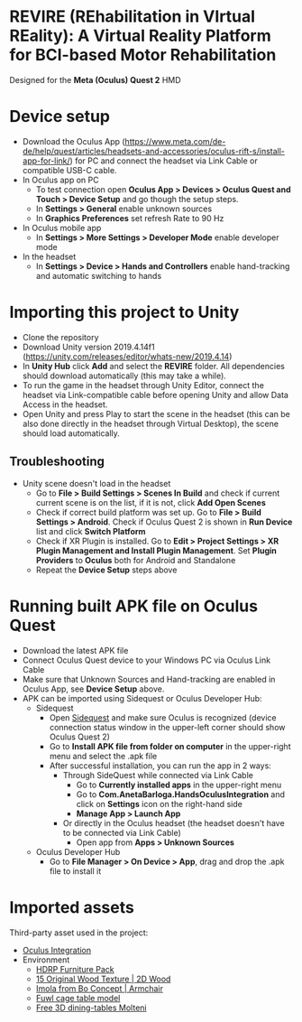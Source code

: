 # REVIRE (REhabilitation in VIrtual REality): A Virtual Reality Platform for BCI-based Motor Rehabilitation

Designed for the **Meta (Oculus) Quest 2** HMD

# Device setup
- Download the Oculus App (https://www.meta.com/de-de/help/quest/articles/headsets-and-accessories/oculus-rift-s/install-app-for-link/) for PC and connect the headset via Link Cable or compatible USB-C cable.
- In Oculus app on PC
  - To test connection open **Oculus App > Devices > Oculus Quest and Touch > Device Setup** and go though the setup steps.
  - In **Settings > General** enable unknown sources
  - In **Graphics Preferences** set refresh Rate to 90 Hz
- In Oculus mobile app
  -  In **Settings > More Settings > Developer Mode** enable developer mode
- In the headset
  - In **Settings > Device > Hands and Controllers** enable hand-tracking and automatic switching to hands

# Importing this project to Unity
- Clone the repository
- Download Unity version 2019.4.14f1 (https://unity.com/releases/editor/whats-new/2019.4.14)
- In **Unity Hub** click **Add** and select the **REVIRE** folder. All dependencies should download automatically (this may take a while).
- To run the game in the headset through Unity Editor, connect the headset via Link-compatible cable before opening Unity and allow Data Access in the headset.
- Open Unity and press Play to start the scene in the headset (this can be also done directly in the headset through Virtual Desktop), the scene should load automatically.

## Troubleshooting
- Unity scene doesn't load in the headset
  - Go to **File > Build Settings > Scenes In Build** and check if current current scene is on the list, if it is not, click **Add Open Scenes** 
  - Check if correct build platform was set up. Go to **File > Build Settings > Android**. Check if Oculus Quest 2 is shown in **Run Device** list and click **Switch Platform**
  - Check if XR Plugin is installed. Go to **Edit > Project Settings > XR Plugin Management and Install Plugin Management**. Set **Plugin Providers** to **Oculus** both for Android and Standalone
  - Repeat the **Device Setup** steps above

# Running built APK file on Oculus Quest
- Download the latest APK file
- Connect Oculus Quest device to your Windows PC via Oculus Link Cable
- Make sure that Unknown Sources and Hand-tracking are enabled in Oculus App, see **Device Setup** above.
- APK can be imported using Sidequest or Oculus Developer Hub:
  - Sidequest
    - Open [Sidequest](https://sidequestvr.com/setup-howto) and make sure Oculus is recognized (device connection status window in the upper-left corner should show Oculus Quest 2)
    - Go to **Install APK file from folder on computer** in the upper-right menu and select the .apk file
    - After successful installation, you can run the app in 2 ways:
      - Through SideQuest while connected via Link Cable
          - Go to **Currently installed apps** in the upper-right menu
          - Go to **Com.AnetaBarloga.HandsOculusIntegration** and click on **Settings** icon on the right-hand side
          - **Manage App > Launch App**
      - Or directly in the Oculus headset (the headset doesn't have to be connected via Link Cable)
          - Open app from **Apps > Unknown Sources**
  - Oculus Developer Hub
    - Go to **File Manager > On Device > App**, drag and drop the .apk file to install it 

# Imported assets
Third-party asset used in the project:
- [Oculus Integration](https://assetstore.unity.com/packages/tools/integration/oculus-integration-82022 )
- Environment
  - [HDRP Furniture Pack](https://assetstore.unity.com/packages/3d/props/furniture/hdrp-furniture-pack-153946)
  - [15 Original Wood Texture | 2D Wood](https://assetstore.unity.com/packages/2d/textures-materials/wood/15-original-wood-texture-71286)
  - [Imola from Bo Concept | Armchair](https://www.turbosquid.com/3d-models/imola-bo-concept-3ds-free/572435)
  - [Fuwl cage table model](https://www.turbosquid.com/3d-models/3d-fuwl-cage-table-model-1388495)
  - [Free 3D dining-tables Molteni](https://www.turbosquid.com/3d-models/3d-dining-tables-molteni--model-1188806)
